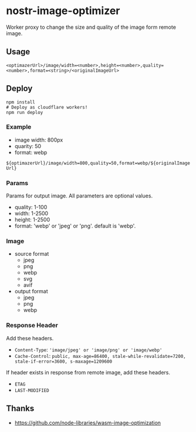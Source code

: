 # nostr-image-optimizer

Worker proxy to change the size and quality of the image form remote image.


## Usage

`<optimazerUrl>/image/width=<number>,height=<number>,quality=<number>,format=<string>/<originalImageUrl>`

## Deploy

```
npm install
# Deploy as cloudflare workers!
npm run deploy
```


### Example

- image width: 800px
- quarity: 50
- format: webp

`${optimazerUrl}/image/width=800,quality=50,format=webp/${originalImageUrl}`


### Params

Params for output image. All parameters are optional values.

- quality: 1-100
- width: 1-2500
- height: 1-2500
- format: 'webp' or 'jpeg' or 'png'. default is 'webp'.

### Image

- source format
  - jpeg
  - png
  - webp
  - svg
  - avif
- output format
  - jpeg
  - png
  - webp

### Response Header

Add these headers.

- `Content-Type`: `'image/jpeg' or 'image/png' or 'image/webp'`
- `Cache-Control`: `public, max-age=86400, stale-while-revalidate=7200, stale-if-error=3600, s-maxage=1209600` 

If header exists in response from remote image, add these headers.

- `ETAG`
- `LAST-MODIFIED`


## Thanks

- https://github.com/node-libraries/wasm-image-optimization
